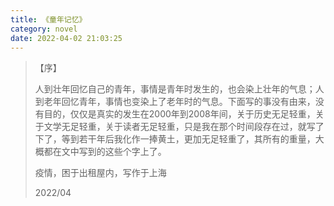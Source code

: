 ```yaml
---
title: 《童年记忆》
category: novel
date: 2022-04-02 21:03:25
---
```




>   【序】
>
>   人到壮年回忆自己的青年，事情是青年时发生的，也会染上壮年的气息；人到老年回忆青年，事情也变染上了老年时的气息。下面写的事没有由来，没有目的，仅仅是真实的发生在2000年到2008年间，关于历史无足轻重，关于文学无足轻重，关于读者无足轻重，只是我在那个时间段存在过，就写了下了，等到若干年后我化作一捧黄土，更加无足轻重了，其所有的重量，大概都在文中写到的这些个字上了。
>
>   疫情，困于出租屋内，写作于上海
>
>   2022/04

